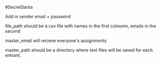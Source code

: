 #SecretSanta

Add in sender email + password

file_path should be a csv file with names in the first coloumn, emails in the second

master_email will recieve everyone's assignments

master_path should be a directory where text files will be saved for each entrant. 

